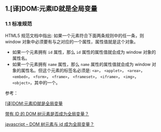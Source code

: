 ## 1.[译]DOM:元素ID就是全局变量

### 1.1 标准规范

HTML5 规范文档中指出: 如果一个元素符合下面两条规则中的任一条，则 window 对象中必须要有与之对应的一个属性，属性值就是这个对象。

- 如果一个元素拥有 `id` 属性，那么 `id` 属性的属性值就会成为 window 对象的属性名。
- 如果一个元素拥有 `name` 属性，那么 `name` 属性的属性值就会成为 window 对象的属性名。但这个元素的标签名必须是: `<a>`， `<applet>`， `<area>`， `<embed>`， `<form>`， `<frame>`， `<frameset>`， `<iframe>`， `<img>`， `<object>`，其中的一个。

参考：

[[译]DOM:元素ID就是全局变量](http://www.cnblogs.com/ziyunfei/archive/2012/09/19/2693458.html)

[带有 ID 的 DOM 树元素是否成为全局变量？](https://cloud.tencent.com/developer/ask/35853)

[javascript – DOM 树元素与 id 成为全局变量？](https://codeday.me/bug/20170314/4813.html)
